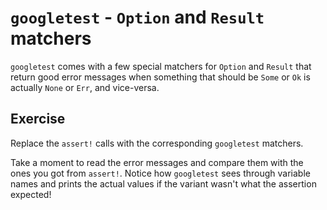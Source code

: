 # `googletest` - `Option` and `Result` matchers

`googletest` comes with a few special matchers for `Option` and `Result` that return good error messages 
when something that should be `Some` or `Ok` is actually `None` or `Err`, and vice-versa.

## Exercise

Replace the `assert!` calls with the corresponding `googletest` matchers.  

Take a moment to read the error messages and compare them with the ones you got from `assert!`.
Notice how `googletest` sees through variable names and prints the actual values if the variant wasn't what the assertion expected!
